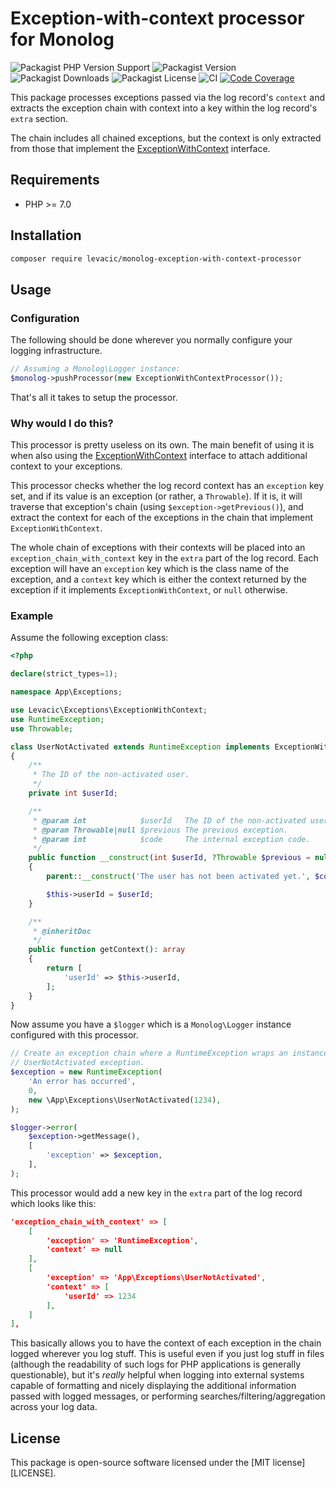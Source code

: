 # Exception-with-context processor for Monolog

![Packagist PHP Version Support](https://img.shields.io/packagist/php-v/levacic/monolog-exception-with-context-processor)
![Packagist Version](https://img.shields.io/packagist/v/levacic/monolog-exception-with-context-processor)
![Packagist Downloads](https://img.shields.io/packagist/dt/levacic/monolog-exception-with-context-processor)
![Packagist License](https://img.shields.io/packagist/l/levacic/monolog-exception-with-context-processor)
![CI](https://github.com/levacic/monolog-exception-with-context-processor/workflows/CI/badge.svg)
[![Code Coverage](https://codecov.io/gh/levacic/monolog-exception-with-context-processor/branch/main/graph/badge.svg?token=UPxy6f3T1z)](https://codecov.io/gh/levacic/monolog-exception-with-context-processor)

This package processes exceptions passed via the log record's `context` and extracts the exception chain with context into a key within the log record's `extra` section.

The chain includes all chained exceptions, but the context is only extracted from those that implement the [ExceptionWithContext](https://github.com/levacic/exception-with-context) interface.

## Requirements

- PHP >= 7.0

## Installation

```sh
composer require levacic/monolog-exception-with-context-processor
```

## Usage

### Configuration

The following should be done wherever you normally configure your logging infrastructure.

```php
// Assuming a Monolog\Logger instance:
$monolog->pushProcessor(new ExceptionWithContextProcessor());
```

That's all it takes to setup the processor.

### Why would I do this?

This processor is pretty useless on its own. The main benefit of using it is when also using the [ExceptionWithContext](https://github.com/levacic/exception-with-context) interface to attach additional context to your exceptions.

This processor checks whether the log record context has an `exception` key set, and if its value is an exception (or rather, a `Throwable`). If it is, it will traverse that exception's chain (using `$exception->getPrevious()`), and extract the context for each of the exceptions in the chain that implement `ExceptionWithContext`.

The whole chain of exceptions with their contexts will be placed into an `exception_chain_with_context` key in the `extra` part of the log record. Each exception will have an `exception` key which is the class name of the exception, and a `context` key which is either the context returned by the exception if it implements `ExceptionWithContext`, or `null` otherwise.

### Example

Assume the following exception class:

```php
<?php

declare(strict_types=1);

namespace App\Exceptions;

use Levacic\Exceptions\ExceptionWithContext;
use RuntimeException;
use Throwable;

class UserNotActivated extends RuntimeException implements ExceptionWithContext
{
    /**
     * The ID of the non-activated user.
     */
    private int $userId;

    /**
     * @param int            $userId   The ID of the non-activated user.
     * @param Throwable|null $previous The previous exception.
     * @param int            $code     The internal exception code.
     */
    public function __construct(int $userId, ?Throwable $previous = null, int $code = 0)
    {
        parent::__construct('The user has not been activated yet.', $code, $previous);

        $this->userId = $userId;
    }

    /**
     * @inheritDoc
     */
    public function getContext(): array
    {
        return [
            'userId' => $this->userId,
        ];
    }
}
```

Now assume you have a `$logger` which is a `Monolog\Logger` instance configured with this processor.

```php
// Create an exception chain where a RuntimeException wraps an instance of the
// UserNotActivated exception.
$exception = new RuntimeException(
    'An error has occurred',
    0,
    new \App\Exceptions\UserNotActivated(1234),
);

$logger->error(
    $exception->getMessage(),
    [
        'exception' => $exception,
    ],
);
```

This processor would add a new key in the `extra` part of the log record which looks like this:

```json
'exception_chain_with_context' => [
    [
        'exception' => 'RuntimeException',
        'context' => null
    ],
    [
        'exception' => 'App\Exceptions\UserNotActivated',
        'context' => [
            'userId' => 1234
        ],
    ]
],
```

This basically allows you to have the context of each exception in the chain logged wherever you log stuff. This is useful even if you just log stuff in files (although the readability of such logs for PHP applications is generally questionable), but it's _really_ helpful when logging into external systems capable of formatting and nicely displaying the additional information passed with logged messages, or performing searches/filtering/aggregation across your log data.

## License

This package is open-source software licensed under the [MIT license][LICENSE].
